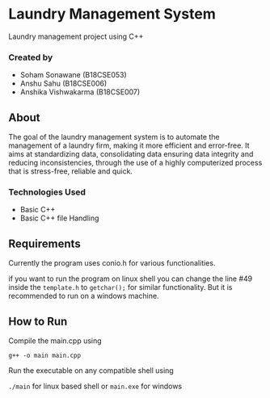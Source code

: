 # Laundry Management System
Laundry management project using C++

### Created by
- Soham Sonawane      (B18CSE053)
- Anshu Sahu          (B18CSE006)
- Anshika Vishwakarma (B18CSE007)

## About
The goal of the laundry management system is to automate the management of a laundry firm, making it more efficient and error-free.
It aims at standardizing data, consolidating data ensuring data integrity and reducing inconsistencies, through the use of a highly
computerized process that is stress-free, reliable and quick.

### Technologies Used
- Basic C++
- Basic C++ file Handling

## Requirements

Currently the program uses conio.h for various functionalities.

if you want to run the program on linux shell you can change the line #49 inside the `template.h` to ```getchar();``` for similar functionality.
But it is recommended to run on a windows machine.

## How to Run
Compile the main.cpp using 

```g++ -o main main.cpp```

Run the executable on any compatible shell using

```./main``` for linux based shell
or
```main.exe``` for windows
